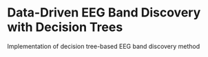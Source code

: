 # Data-Driven EEG Band Discovery with Decision Trees
Implementation of decision tree-based EEG band discovery method
